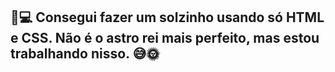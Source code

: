 <h2>🎨💻 Consegui fazer um solzinho usando só HTML e CSS. Não é o astro rei mais perfeito, mas estou trabalhando nisso. 😅🌞</h2>
